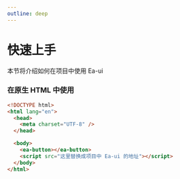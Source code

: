 ```yaml
---
outline: deep
---
```


# 快速上手

本节将介绍如何在项目中使用 Ea-ui

### 在原生 HTML 中使用

```html
<!DOCTYPE html>
<html lang="en">
  <head>
    <meta charset="UTF-8" />
  </head>

  <body>
    <ea-button></ea-button>
    <script src="这里替换成项目中 Ea-ui 的地址"></script>
  </body>
</html>
```
